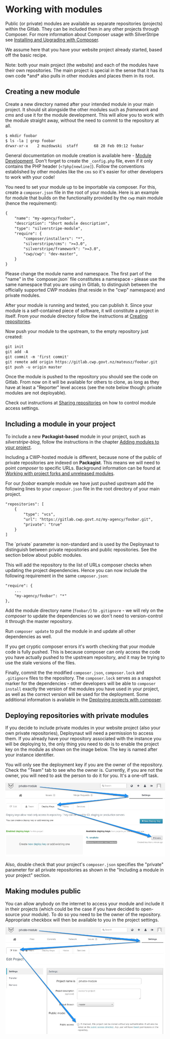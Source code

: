 <!--
title: Working with modules
pagenumber: 4
-->

# Working with modules

Public (or private) modules are available as separate repositories (projects) within the Gitlab. They can be included
then in any other projects through Composer. For more information about Composer usage with SilverStripe see
[Installing and Upgrading with Composer](http://doc.silverstripe.org/framework/en/installation/composer).

We assume here that you have your website project already started, based off the basic recipe.

<div class="hint" markdown='1'>
Note: both your main project (the website) and each of the modules have their own repositories. The main project is
special in the sense that it has its own code *and* also pulls in other modules and places them in its root.
</div>

## Creating a new module

Create a new directory named after your intended module in your main project. It should sit alongside the other modules
such as *framework* and *cms* and use it for the module development. This will allow you to work with the module
straight away, without the need to commit to the repository at all.

	$ mkdir foobar
	$ ls -la | grep foobar
	drwxr-xr-x    2 muzdowski  staff       68 20 Feb 09:12 foobar

General documentation on module creation is available here - [Module
Development](http://doc.silverstripe.org/framework/en/topics/module-development). Don't forget to create the
`_config.php` file, even if it only contains the PHP header (`<?php[newline]`). Follow the conventions established by
other modules like the `cms` so it's easier for other developers to work with your code!

You need to set your module up to be importable via composer. For this, create a `composer.json` file in the root of
your module. Here is an example for module that builds on the functionality provided by the `cwp` main module (hence the
requirement):

	{
		"name": "my-agency/foobar",
		"description": "Short module description",
		"type": "silverstripe-module",
		"require": {
			"composer/installers": "*",
			"silverstripe/cms": ">=3.0",
			"silverstripe/framework": ">=3.0",
			"cwp/cwp": "dev-master",
		}
	}

<div class="notice" markdown='1'>
Please change the module name and namespace. The first part of the "name" in the `composer.json` file constitutes a
namespace - please use the same namespace that you are using in Gitlab, to distinguish between the officially supported
CWP modules (that reside in the "cwp" namespace) and private modules.
</div>

After your module is running and tested, you can publish it. Since your module is a self-contained piece of software, it
will constitute a project in itself. From your module directory follow the instructions at [Creating
repositories](creating-repositories).

Now push your module to the upstream, to the empty repository just created:

	git init
	git add -A
	git commit -m 'first commit'
	git remote add origin https://gitlab.cwp.govt.nz/mateusz/foobar.git
	git push -u origin master

Once the module is pushed to the repository you should see the code on Gitlab. From now on it will be available for
others to clone, as long as they have at least a "Reporter" level access (see the note below though: private modules are
not deployable).

Check out instructions at [Sharing repositories](../development-tutorials/sharing-repositories) on how to control module access
settings.

## Including a module in your project

To include a new **Packagist-based** module in your project, such as *silverstripe-blog*, follow the instructions in the
chapter [Adding modules to your
project](http://doc.silverstripe.org/framework/en/installation/composer#adding-modules-to-your-project).

Including a CWP-hosted module is different, because none of the public of private repositories are indexed on
**Packagist**. This means we will need to point *composer* to specific URLs. Background information can be found at
[Working with project forks and unreleased
modules](http://doc.silverstripe.org/framework/en/installation/composer#working-with-project-forks-and-unreleased-modules).

For our *foobar* example module we have just pushed upstream add the following lines to your `composer.json` file in the
root directory of your main project.

	"repositories": [
		{
			"type": "vcs",
			"url": "https://gitlab.cwp.govt.nz/my-agency/foobar.git",
			"private": "true"
		}
	]

<div class="notice" markdown='1'>
The `private` parameter is non-standard and is used by the Deploynaut to distinguish between private repositories and
public repositories. See the section below about public modules.
</div>

This will add the repository to the list of URLs composer checks when updating the project dependencies. Hence you can
now include the following requirement in the same `composer.json`:

	"require": {
		...
		"my-agency/foobar": "*"
	},

Add the module directory name (`foobar/`) to `.gitignore` - we will rely on the *composer* to update the dependencies so
we don't need to version-control it through the master repository.

Run `composer update` to pull the module in and update all other dependencies as well.

<div class="notice" markdown='1'>
If you get cryptic composer errors it's worth checking that your module code is fully pushed. This is because composer
can only access the code you have actually pushed to the upstream repository, and it may be trying to use the stale
versions of the files.
</div>

Finally, commit the the modified `composer.json`, `composer.lock`  and `.gitignore` files to the repository. The
`composer.lock` serves as a snapshot marker for the dependencies - other developers will be able to `composer install`
exactly the version of the modules you have used in your project, as well as the correct version will be used for the
deployment. Some additional information is available in the [Deploying projects with
composer](http://doc.silverstripe.org/framework/en/installation/composer#deploying-projects-with-composer).

## Deploying repositories with private modules

If you decide to include private modules in your website project (also your own private repositories), Deploynaut
will need a permission to access them. If you already have your repository associated with the instance you will be
deploying to, the only thing you need to do is to enable the project key on the module as shown on the image below. The
key is named after your instance identifier.

<div class="notice" markdown='1'>
You will only see the deployment key if you are the owner of the repository. Check the "Team" tab to see who the owner
is. Currently, if you are not the owner, you will need to ask the person to do it for you. It's a one-off task.
</div>

![Gitlab - associating project key with a private module](_images/gitlab-enable-key.jpg )

Also, double check that your project's `composer.json` specifies the "private" parameter for all private repositories as
shown in the "Including a module in your project" section.

## Making modules public

You can allow anybody on the internet to access your module and include it in their projects (which could be the case if
you have decided to open-source your module). To do so you need to be the owner of the repository. Appropriate checkbox
will then be available to you in the project settings.

![Gitlab - making the repository public](_images/gitlab-making-repository-public.jpg)
